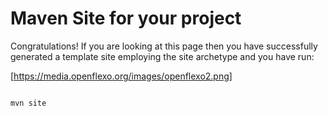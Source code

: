 # Maven Site for your project

Congratulations! If you are looking at this page then you have successfully generated a
template site employing the site archetype and you have run:

[https://media.openflexo.org/images/openflexo2.png]

```

mvn site

```
